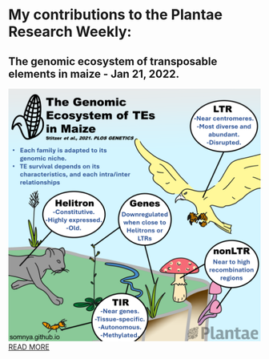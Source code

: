 # My contributions to the Plantae Research Weekly:

## The genomic ecosystem of transposable elements in maize - Jan 21, 2022.
![image](sketch-jan21.png)
[READ MORE](https://plantae.org/the-genomic-ecosystem-of-transposable-elements-in-maize-plos-genetics/)
